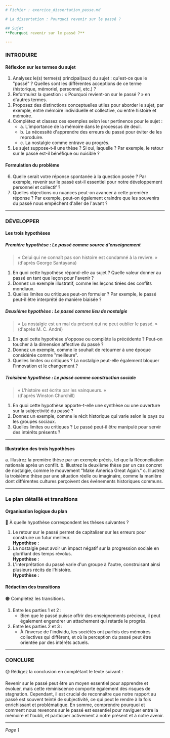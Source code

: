 ```yaml
---
# Fichier : exercice_dissertation_passe.md

# La dissertation : Pourquoi revenir sur le passé ?

## Sujet
**Pourquoi revenir sur le passé ?**

---
```


### INTRODUIRE

#### Réflexion sur les termes du sujet

1. Analysez le(s) terme(s) principal(aux) du sujet : qu'est-ce que le "passé" ? Quelles sont les différentes acceptions de ce terme (historique, mémoriel, personnel, etc.) ?
2. Reformulez la question : « Pourquoi revient-on sur le passé ? » en d'autres termes.
3. Proposez des distinctions conceptuelles utiles pour aborder le sujet, par exemple, entre mémoire individuelle et collective, ou entre histoire et mémoire.
4. Complétez et classez ces exemples selon leur pertinence pour le sujet :
   - a. L'importance de la mémoire dans le processus de deuil.
   - b. La nécessité d'apprendre des erreurs du passé pour éviter de les reproduire.
   - c. La nostalgie comme entrave au progrès.
5. Le sujet suppose-t-il une thèse ? Si oui, laquelle ? Par exemple, le retour sur le passé est-il bénéfique ou nuisible ?

#### Formulation du problème

6. Quelle serait votre réponse spontanée à la question posée ? Par exemple, revenir sur le passé est-il essentiel pour notre développement personnel et collectif ?
7. Quelles objections ou nuances peut-on avancer à cette première réponse ? Par exemple, peut-on également craindre que les souvenirs du passé nous empêchent d'aller de l'avant ?

---

### DÉVELOPPER

#### Les trois hypothèses

##### Première hypothèse : Le passé comme source d'enseignement

> « Celui qui ne connaît pas son histoire est condamné à la revivre. »  
> (d'après George Santayana)

1. En quoi cette hypothèse répond-elle au sujet ? Quelle valeur donner au passé en tant que leçon pour l'avenir ?
2. Donnez un exemple illustratif, comme les leçons tirées des conflits mondiaux.
3. Quelles limites ou critiques peut-on formuler ? Par exemple, le passé peut-il être interprété de manière biaisée ?

##### Deuxième hypothèse : Le passé comme lieu de nostalgie

> « La nostalgie est un mal du présent qui ne peut oublier le passé. »  
> (d'après M. C. André)

1. En quoi cette hypothèse s'oppose ou complète la précédente ? Peut-on toucher à la dimension affective du passé ?
2. Donnez un exemple, comme le souhait de retourner à une époque considérée comme "meilleure".
3. Quelles limites ou critiques ? La nostalgie peut-elle également bloquer l'innovation et le changement ?

##### Troisième hypothèse : Le passé comme construction sociale

> « L'histoire est écrite par les vainqueurs. »  
> (d'après Winston Churchill)

1. En quoi cette hypothèse apporte-t-elle une synthèse ou une ouverture sur la subjectivité du passé ?
2. Donnez un exemple, comme le récit historique qui varie selon le pays ou les groupes sociaux.
3. Quelles limites ou critiques ? Le passé peut-il être manipulé pour servir des intérêts présents ?

---

#### Illustration des trois hypothèses

a. Illustrez la première thèse par un exemple précis, tel que la Réconciliation nationale après un conflit.
b. Illustrez la deuxième thèse par un cas concret de nostalgie, comme le mouvement "Make America Great Again."
c. Illustrez la troisième thèse par une situation réelle ou imaginaire, comme la manière dont différentes cultures perçoivent des événements historiques communs.

---

### Le plan détaillé et transitions

#### Organisation logique du plan

🔴 À quelle hypothèse correspondent les thèses suivantes ?

1. Le retour sur le passé permet de capitaliser sur les erreurs pour construire un futur meilleur.  
   **Hypothèse :** 
2. La nostalgie peut avoir un impact négatif sur la progression sociale en glorifiant des temps révolus.  
   **Hypothèse :** 
3. L'interprétation du passé varie d'un groupe à l'autre, construisant ainsi plusieurs récits de l'histoire.  
   **Hypothèse :** 

#### Rédaction des transitions

🟠 Complétez les transitions.

1. Entre les parties 1 et 2 :  
   - Bien que le passé puisse offrir des enseignements précieux, il peut également engendrer un attachement qui retarde le progrès.
2. Entre les parties 2 et 3 :  
   - À l'inverse de l'individu, les sociétés ont parfois des mémoires collectives qui diffèrent, et où la perception du passé peut être orientée par des intérêts actuels.

---

### CONCLURE

🟡 Rédigez la conclusion en complétant le texte suivant :

Revenir sur le passé peut être un moyen essentiel pour apprendre et évoluer, mais cette réminiscence comporte également des risques de stagnation. Cependant, il est crucial de reconnaître que notre rapport au passé est souvent teinté de subjectivité, ce qui peut le rendre à la fois enrichissant et problématique. En somme, comprendre pourquoi et comment nous revenons sur le passé est essentiel pour naviguer entre la mémoire et l'oubli, et participer activement à notre présent et à notre avenir.

--- 

*Page 1*